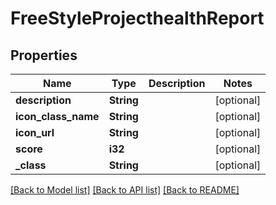 # FreeStyleProjecthealthReport

## Properties
Name | Type | Description | Notes
------------ | ------------- | ------------- | -------------
**description** | **String** |  | [optional] 
**icon_class_name** | **String** |  | [optional] 
**icon_url** | **String** |  | [optional] 
**score** | **i32** |  | [optional] 
**_class** | **String** |  | [optional] 

[[Back to Model list]](../README.md#documentation-for-models) [[Back to API list]](../README.md#documentation-for-api-endpoints) [[Back to README]](../README.md)



